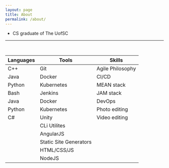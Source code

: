 ```yaml
---
layout: page
title: About
permalink: /about/
---
```

- CS graduate of The UofSC

---

<br>

|Languages |Tools       |Skills |
|----------|------------|-------|
|C++       |Git         |Agile Philosophy |
|Java      |Docker      |CI/CD  |
|Python    |Kubernetes  |MEAN stack       |
|Bash      |Jenkins     |JAM stack       |
|Java      |Docker      |DevOps       |
|Python    |Kubernetes  |Photo editing     |
|C#        |Unity       |Video editing     |
|          |CLi Utilites|       |
|          |AngularJS   |       |
|          |Static Site Generators|
|          |HTML/CSS/JS |       |
|          |NodeJS      |       |
